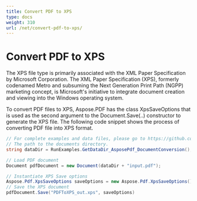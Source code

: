 ```yaml
---
title: Convert PDF to XPS
type: docs
weight: 310
url: /net/convert-pdf-to-xps/
---
```

# Convert PDF to XPS

The XPS file type is primarily associated with the XML Paper Specification by Microsoft Corporation. The XML Paper Specification (XPS), formerly codenamed Metro and subsuming the Next Generation Print Path (NGPP) marketing concept, is Microsoft's initiative to integrate document creation and viewing into the Windows operating system.

To convert PDF files to XPS, Aspose.PDF has the class XpsSaveOptions that is used as the second argument to the Document.Save(..) constructor to generate the XPS file. The following code snippet shows the process of converting PDF file into XPS format.

```csharp
// For complete examples and data files, please go to https://github.com/aspose-pdf/Aspose.PDF-for-.NET
// The path to the documents directory.
string dataDir = RunExamples.GetDataDir_AsposePdf_DocumentConversion();

// Load PDF document
Document pdfDocument = new Document(dataDir + "input.pdf");

// Instantiate XPS Save options
Aspose.Pdf.XpsSaveOptions saveOptions = new Aspose.Pdf.XpsSaveOptions();
// Save the XPS document
pdfDocument.Save("PDFToXPS_out.xps", saveOptions)
```
